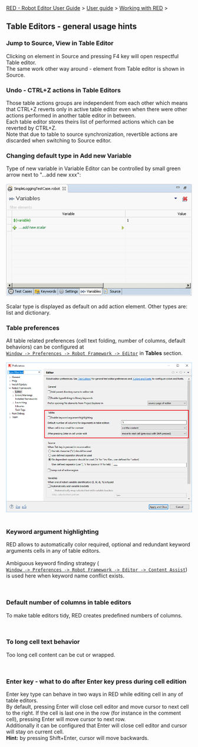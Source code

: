 <html>
<head>
<link href="PLUGINS_ROOT/org.robotframework.ide.eclipse.main.plugin.doc.user/help/style.css" rel="stylesheet" type="text/css"/>
</head>
<body>
<a href="RED/../../../../help/index.html">RED - Robot Editor User Guide</a> &gt; <a href="RED/../../../../help/user_guide/user_guide.html">User guide</a> &gt; <a href="RED/../../../../help/user_guide/working_with_RED.html">Working with RED</a> &gt; 
<h2>Table Editors - general usage hints</h2>
<h3>Jump to Source, View in Table Editor</h3>
Clicking on element in Source and pressing F4 key will open respectful Table editor.<br/>
The same work other way around - element from Table editor is shown in Source.

<h3>Undo - CTRL+Z actions in Table Editors</h3>
Those table actions groups are independent from each other which means that CTRL+Z reverts only in active table editor even when there were other actions performed in another table editor in between.<br/>
Each table editor stores theirs list of performed actions which can be reverted by CTRL+Z. <br/>
Note that due to table to source synchronization, revertible actions are discarded when switching to Source editor. 

<h3>Changing default type in Add new Variable</h3>
Type of new variable in Variable Editor can be controlled by small green arrow next to "...add new xxx":
<br/><br/><img src="images/add_new_var.png"/> <br/><br/>
Scalar type is displayed as default on add action element. Other types are: list and dictionary.<br/>
<h3>Table preferences</h3>
All table related preferences (cell text folding, number of columns, default behaviors) can be configured at <code><a class="command" href="javascript:executeCommand('org.eclipse.ui.window.preferences(preferencePageId=org.robotframework.ide.eclipse.main.plugin.preferences.editor)')">
Window -> Preferences -> Robot Framework -> Editor</a></code> in <b>Tables</b> section.
<br/><br/><img src="images/table_preferences.png"/> <br/><br/>
<h3>Keyword argument highlighting</h3>
<p>RED allows to automatically color required, optional and redundant keyword arguments cells in any of table editors.<br/><br/>
Ambiguous keyword finding strategy (<code><a class="command" href="javascript:executeCommand('org.eclipse.ui.window.preferences(preferencePageId=org.robotframework.ide.eclipse.main.plugin.preferences.editor.assist)')">
Window -> Preferences -> Robot Framework -> Editor -> Content Assist</a></code>) is used here when keyword name conflict exists.
</p><br/>
<h3>Default number of columns in table editors</h3>
<p>To make table editors tidy, RED creates predefined numbers of columns.</p><br/>
<h3>To long cell text behavior</h3>
<p>Too long cell content can be cut or wrapped.</p><br/>
<h3>Enter key - what to do after Enter key press during cell edition</h3>
<p>Enter key type can behave in two ways in RED while editing cell in any of table editors.<br/>
By default, pressing Enter will close cell editor and move cursor to next cell to the right. If the cell is last one in the row (for instance in the comment cell), pressing Enter will move cursor to next row.<br/>
Additionally it can be configured that Enter will close cell editor and cursor will stay on current cell.<br/>
<b>Hint:</b> by pressing Shift+Enter, cursor will move backwards.</p>
</body>
</html>